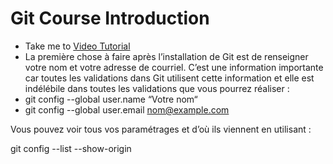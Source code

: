 # Git Course Introduction
  - Take me to [Video Tutorial](https://kodekloud.com/topic/git-course-introduction/)
  - La première chose à faire après l’installation de Git est de renseigner votre nom et votre adresse de courriel. C’est une information importante car toutes les validations dans Git utilisent cette information et elle est indélébile dans toutes les validations que vous pourrez réaliser :
  - git config --global user.name “Votre nom“
  - git config --global user.email  nom@example.com




Vous pouvez voir tous vos paramétrages et d’où ils viennent en utilisant : 

git config --list --show-origin
